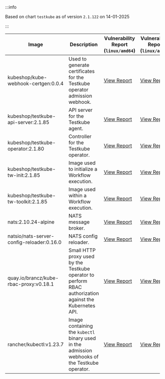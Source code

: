 :::info

Based on chart `testkube` as of version `2.1.122` on 14-01-2025

:::

| Image | Description | Vulnerability Report (`linux/amd64`) | Vulnerability Report (`linux/arm64`) | Docker Image |
|-------|-------------|----------------------------------------|----------------------------------------|--------------|
| kubeshop/kube-webhook-certgen:0.0.4 | Used to generate certificates for the Testkube operator admission webhook. | [View Report](./kube-webhook-certgen-0.0.4_linux_amd64.md) | [View Report](./kube-webhook-certgen-0.0.4_linux_arm64.md) | [View Image](https://hub.docker.com/layers/kubeshop/kube-webhook-certgen/0.0.4/images/sha256-321e434a68754a8449e0b856f0fc5d1f7012933c9ea00a2268b2333ba0e41f3c?context=explore) |
| kubeshop/testkube-api-server:2.1.85 | API server for the Testkube agent. | [View Report](./testkube-api-server-2.1.85_linux_amd64.md) | [View Report](./testkube-api-server-2.1.85_linux_arm64.md) | [View Image](https://hub.docker.com/layers/kubeshop/testkube-api-server/2.1.85/images/sha256-2d4db78c8a7c68905fff78f37d6fe7513bf23eb9b2dba69d081441c0b8fc39db?context=explore) |
| kubeshop/testkube-operator:2.1.80 | Controller for the Testkube operator. | [View Report](./testkube-operator-2.1.80_linux_amd64.md) | [View Report](./testkube-operator-2.1.80_linux_arm64.md) | [View Image](https://hub.docker.com/layers/kubeshop/testkube-operator/2.1.80/images/sha256-230122315dec97912719db0d7084bfda011c7817bb8b906e8b3eae4dab63bda1?context=explore) |
| kubeshop/testkube-tw-init:2.1.85 | Image used to initialize a Workflow execution. | [View Report](./testkube-tw-init-2.1.85_linux_amd64.md) | [View Report](./testkube-tw-init-2.1.85_linux_arm64.md) | [View Image](https://hub.docker.com/layers/kubeshop/testkube-tw-init/2.1.85/images/sha256-05c8f552b41ad6a67541dab7956f0197745249cc262798c567f379004f772a2f?context=explore) |
| kubeshop/testkube-tw-toolkit:2.1.85 | Image used within a Workflow execution. | [View Report](./testkube-tw-toolkit-2.1.85_linux_amd64.md) | [View Report](./testkube-tw-toolkit-2.1.85_linux_arm64.md) | [View Image](https://hub.docker.com/layers/kubeshop/testkube-tw-toolkit/2.1.85/images/sha256-61e4b25907c4b74d0f93d5a413df9143c61026184bbd305b9cf286ca64f97d02?context=explore) |
| nats:2.10.24-alpine | NATS message broker. | [View Report](./nats-2.10.24-alpine_linux_amd64.md) | [View Report](./nats-2.10.24-alpine_linux_arm64.md) | [View Image](https://hub.docker.com/layers/library/nats/2.10.24-alpine/images/sha256-d13ec5ce79a02e1be937820dd36db611e25bd0c08cd9947fa9a5d52a56bf91fc?context=explore) |
| natsio/nats-server-config-reloader:0.16.0 | NATS config reloader. | [View Report](./nats-server-config-reloader-0.16.0_linux_amd64.md) | [View Report](./nats-server-config-reloader-0.16.0_linux_arm64.md) | [View Image](https://hub.docker.com/layers/natsio/nats-server-config-reloader/0.16.0/images/sha256-6e1f185d0f39fdf6032872bd20f1ce134d4e18c923d55f7cf93d40afcf6a8ffe?context=explore) |
| quay.io/brancz/kube-rbac-proxy:v0.18.1 | Small HTTP proxy used by the Testkube operator to perform RBAC authorization against the Kubernetes API. | [View Report](./kube-rbac-proxy-v0.18.1_linux_amd64.md) | [View Report](./kube-rbac-proxy-v0.18.1_linux_arm64.md) | [View Image](https://quay.io/repository/brancz/kube-rbac-proxy?tab=tags) |
| rancher/kubectl:v1.23.7 | Image containing the `kubectl` binary used in the admission webhooks of the Testkube operator. | [View Report](./kubectl-v1.23.7_linux_amd64.md) | [View Report](./kubectl-v1.23.7_linux_arm64.md) | [View Image](https://hub.docker.com/layers/rancher/kubectl/v1.23.7/images/sha256-139cffe27d95d9b3cdeb782a7456cf5eb6a2d18b7a90b85a2c0bde4ff295bae8?context=explore) |
